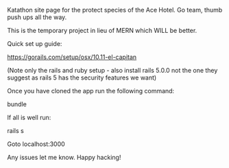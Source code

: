 Katathon site page for the protect species of the Ace Hotel.  Go team, thumb push ups all the way.

This is the temporary project in lieu of MERN which WILL be better.


Quick set up guide:

https://gorails.com/setup/osx/10.11-el-capitan

(Note only the rails and ruby setup - also install rails 5.0.0 not the one they suggest as rails 5 has the security features we want)

Once you have cloned the app run the following command:

bundle

If all is well run:

rails s

Goto localhost:3000

Any issues let me know.  Happy hacking!

